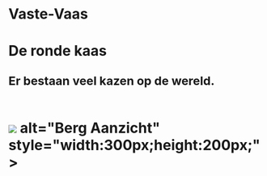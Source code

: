 # Vaste-Vaas

<!DOCTYPE html>
<html>
<head>
<title>cheese</title>
</head>
<body>
<h1> De ronde kaas <h>
<br>
<p> <small>Er bestaan veel kazen op de wereld.</small></p>
<br>
<img src="berg"> alt="Berg Aanzicht" style="width:300px;height:200px;">




